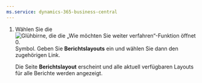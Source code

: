 ```yaml
---
ms.service: dynamics-365-business-central
---
```

1. Wählen Sie die ![Glühbirne, die die „Wie möchten Sie weiter verfahren“-Funktion öffnet 0.](../media/ui-search/search_small.png "Sagen Sie mir, was Sie tun möchten") Symbol. Geben Sie **Berichtslayouts** ein und wählen Sie dann den zugehörigen Link.

   Die Seite **Berichtslayout** erscheint und alle aktuell verfügbaren Layouts für alle Berichte werden angezeigt.